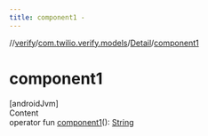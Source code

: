```yaml
---
title: component1 -
---
```

//[verify](../../index.md)/[com.twilio.verify.models](../index.md)/[Detail](index.md)/[component1](component1.md)



# component1  
[androidJvm]  
Content  
operator fun [component1](component1.md)(): [String](https://kotlinlang.org/api/latest/jvm/stdlib/kotlin/-string/index.html)  



